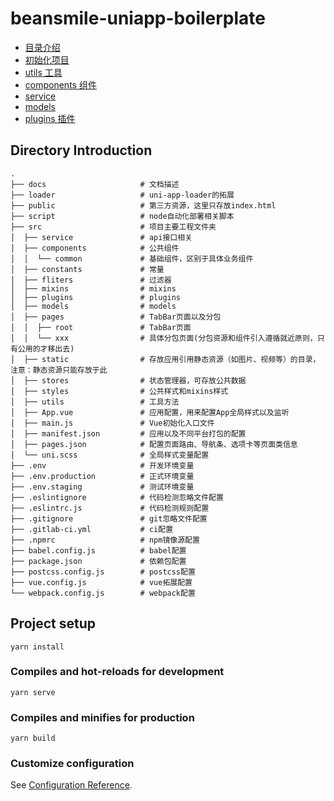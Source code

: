 # beansmile-uniapp-boilerplate

- [目录介绍](#directory-Introduction)
- [初始化项目](#project-setup)
- [utils 工具](./docs/utils.md)
- [components 组件](./docs/components.md)
- [service](./docs/service.md)
- [models](./docs/models.md)
- [plugins 插件](./docs/plugins.md)

## Directory Introduction

```
.
├── docs                     # 文档描述
├── loader                   # uni-app-loader的拓展
├── public                   # 第三方资源，这里只存放index.html
├── script                   # node自动化部署相关脚本
├── src                      # 项目主要工程文件夹
│  ├── service               # api接口相关
│  ├── components            # 公共组件
│  │  └── common             # 基础组件，区别于具体业务组件
│  ├── constants             # 常量
│  ├── fliters               # 过滤器
│  ├── mixins                # mixins
│  ├── plugins               # plugins
│  ├── models                # models
│  ├── pages                 # TabBar页面以及分包
│  │  ├── root               # TabBar页面
│  │  └── xxx                # 具体分包页面(分包资源和组件引入遵循就近原则，只有公用的才移出去)
│  ├── static                # 存放应用引用静态资源（如图片、视频等）的目录，注意：静态资源只能存放于此
│  ├── stores                # 状态管理器，可存放公共数据
│  ├── styles                # 公共样式和mixins样式
│  ├── utils                 # 工具方法
│  ├── App.vue               # 应用配置，用来配置App全局样式以及监听
│  ├── main.js               # Vue初始化入口文件
│  ├── manifest.json         # 应用以及不同平台打包的配置
│  ├── pages.json            # 配置页面路由、导航条、选项卡等页面类信息
│  └── uni.scss              # 全局样式变量配置
├── .env                     # 开发环境变量
├── .env.production          # 正式环境变量
├── .env.staging             # 测试环境变量
├── .eslintignore            # 代码检测忽略文件配置
├── .eslintrc.js             # 代码检测规则配置
├── .gitignore               # git忽略文件配置
├── .gitlab-ci.yml           # ci配置
├── .npmrc                   # npm镜像源配置
├── babel.config.js          # babel配置
├── package.json             # 依赖包配置
├── postcss.config.js        # postcss配置
├── vue.config.js            # vue拓展配置
└── webpack.config.js        # webpack配置
```

## Project setup
```
yarn install
```

### Compiles and hot-reloads for development
```
yarn serve
```

### Compiles and minifies for production
```
yarn build
```

### Customize configuration
See [Configuration Reference](https://cli.vuejs.org/config/).
